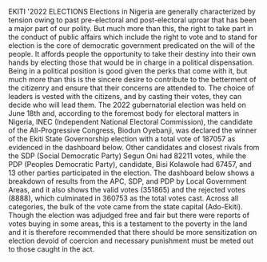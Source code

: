
EKITI '2022 ELECTIONS
Elections in Nigeria are generally characterized by tension owing to past pre-electoral and post-electoral uproar that has been a major part of our polity. But much more than this, the right to take part in the conduct of public affairs which include the right to vote and to stand for election is the core of democratic government predicated on the will of the people. It affords people the opportunity to take their destiny into their own hands by electing those that would be in charge in a political dispensation. 
Being in a political position is good given the perks that come with it, but much more than this is the sincere desire to contribute to the betterment of the citizenry and ensure that their concerns are attended to. The choice of leaders is vested with the citizens, and by casting their votes, they can decide who will lead them. The 2022 gubernatorial election was held on June 18th and, according to the foremost body for electoral matters in Nigeria, INEC (Independent National Electoral Commission), the candidate of the All-Progressive Congress, Biodun Oyebanji, was declared the winner of the Ekiti State Governorship election with a total vote of 187057 as evidenced in the dashboard below. Other candidates and closest rivals from the SDP (Social Democratic Party) Segun Oni had 82211 votes, while the PDP (Peoples Democratic Party), candidate, Bisi Kolawole had 67457, and 13 other parties participated in the election.
The dashboard below shows a breakdown of results from the APC, SDP, and PDP by Local Government Areas, and it also shows the valid votes (351865) and the rejected votes (8888), which culminated in 360753 as the total votes cast. Across all categories, the bulk of the vote came from the state capital (Ado-Ekiti). Though the election was adjudged free and fair but there were reports of votes buying in some areas, this is a testament to the poverty in the land and it is therefore recommended that there should be more sensitization on election devoid of coercion and necessary punishment must be meted out to those caught in the act. 

